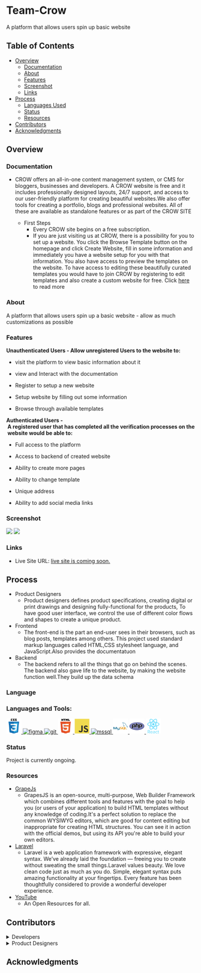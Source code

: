 # Team-Crow
A platform that allows users spin up basic website
 ## Table of Contents 
  
- [Overview](#overview) 
    - [Documentation](#documentation) 
    - [About](#about) 
    - [Features](#features) 
    - [Screenshot](#screenshot) 
    - [Links](#links) 
- [Process](#process) 
    - [Languages Used](#language) 
    - [Status](#status) 
    - [Resources](#resources) 
- [Contributors](#contributors) 
- [Acknowledgments](#acknowledgments) 
  
 ## Overview 
  
 ### Documentation
 
  - CROW  offers an all-in-one content management system, or CMS for bloggers, businesses  and developers. A CROW website is free and it includes professionally designed layouts, 24/7 support, and access to our user-friendly platform for creating beautiful websites.We also offer tools for creating a portfolio, blogs and professional websites. All of these are available as standalone features or as part of the CROW SITE



     - First Steps
          - Every CROW site begins on a free subscription.
          - If you are just visiting us at CROW, there is a possibility for you to set up a website. You click the Browse Template button on the homepage and click Create Website, fill in some information and immediately you have a website setup for you with that information. You also have access to preview the templates on the website. To have access to editing these beautifully curated templates you would have to join CROW by registering to edit templates and also create a custom website for free.  Click [here](https://docs.google.com/document/d/1bAC8SA4oRWiUVSE1V6M7vfbzWTZvqheq-qBEUF9HYHM/edit) to read more


  
 ### About 
  
A platform that allows users spin up a basic website - allow as much customizations as possible 
  
### Features 
  
**Unauthenticated Users - Allow unregistered Users to the website to:** 
  
 - visit the platform to view basic information about it 

 - view and Interact with the documentation 

 - Register to setup a new website
 - Setup website by filling out some information
 - Browse through available templates

  
**Authenticated Users - A registered user that has completed all the verification processes on the website would be able to:**
  
 - Full access to the platform 

 - Access to backend of created website 
 - Ability to create more pages
 - Ability to change template
 - Unique address
 - Ability to add social media links
 
  
 ### Screenshot 
  
 ![](./) 
 ![](./) 
  
 ### Links 
- Live Site URL: [live site is coming soon.](https://google.com) 
  
 ## Process  
  - Product Designers
     - Product designers defines product specifications, creating digital or print drawings and designing fully-functional for the products, To have good user interface, we control the use of different color flows and shapes to create a unique product.
  - Frontend
     - The front-end is the part an end-user sees in their browsers, such as blog posts, templates among others. This project used standard markup languages called HTML,CSS stylesheet language, and JavaScript.Also provides the documentatuon
  - Backend
     - The backend refers to all the things that go on behind the scenes. The backend also gave life to the website, by making the website function well.They build up the data schema
  
### Language 
  
<h3 align="left">Languages and Tools:</h3>
<p align="left"> <a href="https://www.w3schools.com/css/" target="_blank" rel="noreferrer"> <img src="https://raw.githubusercontent.com/devicons/devicon/master/icons/css3/css3-original-wordmark.svg" alt="css3" width="40" height="40"/> </a> <a href="https://www.figma.com/" target="_blank" rel="noreferrer"> <img src="https://www.vectorlogo.zone/logos/figma/figma-icon.svg" alt="figma" width="40" height="40"/> </a> <a href="https://git-scm.com/" target="_blank" rel="noreferrer"> <img src="https://www.vectorlogo.zone/logos/git-scm/git-scm-icon.svg" alt="git" width="40" height="40"/> </a> <a href="https://www.w3.org/html/" target="_blank" rel="noreferrer"> <img src="https://raw.githubusercontent.com/devicons/devicon/master/icons/html5/html5-original-wordmark.svg" alt="html5" width="40" height="40"/> </a> <a href="https://developer.mozilla.org/en-US/docs/Web/JavaScript" target="_blank" rel="noreferrer"> <img src="https://raw.githubusercontent.com/devicons/devicon/master/icons/javascript/javascript-original.svg" alt="javascript" width="40" height="40"/> </a> <a href="https://www.microsoft.com/en-us/sql-server" target="_blank" rel="noreferrer"> <img src="https://www.svgrepo.com/show/303229/microsoft-sql-server-logo.svg" alt="mssql" width="40" height="40"/> </a> <a href="https://www.mysql.com/" target="_blank" rel="noreferrer"> <img src="https://raw.githubusercontent.com/devicons/devicon/master/icons/mysql/mysql-original-wordmark.svg" alt="mysql" width="40" height="40"/> </a> <a href="https://www.php.net" target="_blank" rel="noreferrer"> <img src="https://raw.githubusercontent.com/devicons/devicon/master/icons/php/php-original.svg" alt="php" width="40" height="40"/> </a>  <a href="https://reactjs.org/" target="_blank" rel="noreferrer"> <img src="https://raw.githubusercontent.com/devicons/devicon/master/icons/react/react-original-wordmark.svg" alt="react" width="40" height="40"/> </a> </p>
  
   
### Status 
  
 Project is currently ongoing. 
  
  
### Resources 
  
- [GrapeJs](https://grapesjs.com/)
    - GrapesJS is an open-source, multi-purpose, Web Builder Framework which combines different tools and features with the goal to help you (or users of your application) to build HTML templates without any knowledge of coding.It's a perfect solution to replace the common WYSIWYG editors, which are good for content editing but inappropriate for creating HTML structures. You can see it in action with the official demos, but using its API you're able to build your own editors. 
- [Laravel](https://laravel.com/) 
     - Laravel is a web application framework with expressive, elegant syntax. We’ve already laid the foundation — freeing you to create without sweating the small things.Laravel values beauty. We love clean code just as much as you do. Simple, elegant syntax puts amazing functionality at your fingertips. Every feature has been thoughtfully considered to provide a wonderful developer experience.
- [YouTube](https://www.youtube.com)
     - An Open Resources for all.
  
## Contributors

<details><summary>Developers</summary>

- [@Halfboyfriend](https://www.github.com/Halfboyfriend)
- [@Silverbeing](https://www.github.com/Silverbeing)
- [@Damtob](https://www.github.com/Damtob)
- [@Samskoncept](https://www.github.com/Samskoncept)


</details>

<details><summary>Product Designers</summary>

- [@Delphine002](https://www.github.com/Delphine002)
- [@Faithboy1](https://www.github.com/Faithboy1)
- [@Evare08](https://www.github.com/Evare08)
- [@Mayonnaise2-art](https://www.github.com/Mayonnaise2-art)
- [@Makolly](https://www.github.com/Makolly)
- [@Ifeollu](https://www.github.com/Ifeollu)
- [@Uche1204](https://github.com/Uche1204)
- [@Ototy](https://www.github.com/Ototy)
- [@Marvel-oreva](https://www.github.com/Marvel-oreva)

</details>


## Acknowledgments
